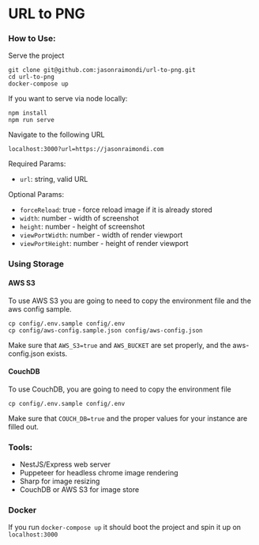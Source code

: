 # URL to PNG

### How to Use:

Serve the project

```
git clone git@github.com:jasonraimondi/url-to-png.git
cd url-to-png
docker-compose up
```

If you want to serve via node locally:

```
npm install
npm run serve
```

Navigate to the following URL

```
localhost:3000?url=https://jasonraimondi.com
```

Required Params:

- `url`: string, valid URL

Optional Params:

- `forceReload`: true - force reload image if it is already stored
- `width`: number - width of screenshot
- `height`: number - height of screenshot
- `viewPortWidth`: number - width of render viewport
- `viewPortHeight`: number - height of render viewport

### Using Storage

#### AWS S3

To use AWS S3 you are going to need to copy the environment file and the aws config sample.

```
cp config/.env.sample config/.env
cp config/aws-config.sample.json config/aws-config.json
```

Make sure that `AWS_S3=true` and `AWS_BUCKET` are set properly, and the aws-config.json exists.

#### CouchDB

To use CouchDB, you are going to need to copy the environment file

```
cp config/.env.sample config/.env
```

Make sure that `COUCH_DB=true` and the proper values for your instance are filled out.

### Tools:

- NestJS/Express web server
- Puppeteer for headless chrome image rendering
- Sharp for image resizing
- CouchDB or AWS S3 for image store

### Docker

If you run `docker-compose up` it should boot the project and spin it up on `localhost:3000`


